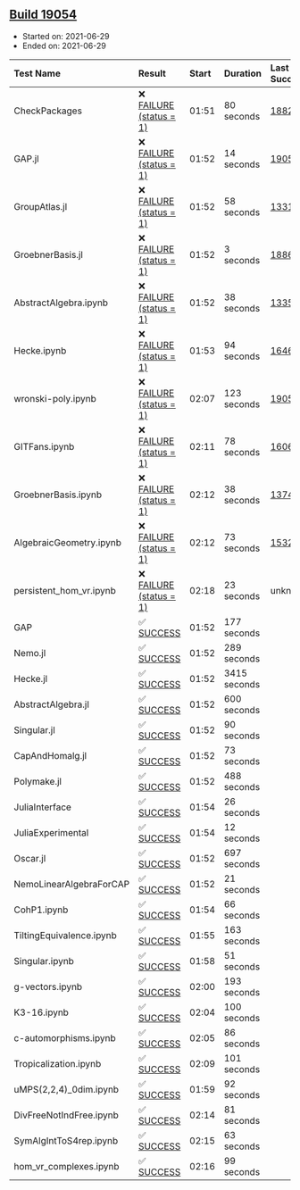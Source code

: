 ## [Build 19054](https://oscarci.mathematik.uni-kl.de/job/oscar/19054/)

* Started on: 2021-06-29
* Ended on: 2021-06-29

| Test Name    | Result | Start | Duration | Last Success | First Failure |
|:-------------|:-------|:------|:---------|:-------------|:--------------|
| CheckPackages | ❌ [FAILURE (status = 1)](https://oscarci.mathematik.uni-kl.de/job/oscar/19054/artifact/logs/build-19054/CheckPackages.log) | 01:51 | 80 seconds | [18822](https://oscarci.mathematik.uni-kl.de/job/oscar/18822/) | [18823](https://oscarci.mathematik.uni-kl.de/job/oscar/18823/) |
| GAP.jl | ❌ [FAILURE (status = 1)](https://oscarci.mathematik.uni-kl.de/job/oscar/19054/artifact/logs/build-19054/GAP.jl.log) | 01:52 | 14 seconds | [19053](https://oscarci.mathematik.uni-kl.de/job/oscar/19053/) | [19054](https://oscarci.mathematik.uni-kl.de/job/oscar/19054/) |
| GroupAtlas.jl | ❌ [FAILURE (status = 1)](https://oscarci.mathematik.uni-kl.de/job/oscar/19054/artifact/logs/build-19054/GroupAtlas.jl.log) | 01:52 | 58 seconds | [13311](https://oscarci.mathematik.uni-kl.de/job/oscar/13311/) | [13312](https://oscarci.mathematik.uni-kl.de/job/oscar/13312/) |
| GroebnerBasis.jl | ❌ [FAILURE (status = 1)](https://oscarci.mathematik.uni-kl.de/job/oscar/19054/artifact/logs/build-19054/GroebnerBasis.jl.log) | 01:52 | 3 seconds | [18864](https://oscarci.mathematik.uni-kl.de/job/oscar/18864/) | [18865](https://oscarci.mathematik.uni-kl.de/job/oscar/18865/) |
| AbstractAlgebra.ipynb | ❌ [FAILURE (status = 1)](https://oscarci.mathematik.uni-kl.de/job/oscar/19054/artifact/logs/build-19054/AbstractAlgebra.ipynb.log) | 01:52 | 38 seconds | [13355](https://oscarci.mathematik.uni-kl.de/job/oscar/13355/) | [13356](https://oscarci.mathematik.uni-kl.de/job/oscar/13356/) |
| Hecke.ipynb | ❌ [FAILURE (status = 1)](https://oscarci.mathematik.uni-kl.de/job/oscar/19054/artifact/logs/build-19054/Hecke.ipynb.log) | 01:53 | 94 seconds | [16463](https://oscarci.mathematik.uni-kl.de/job/oscar/16463/) | [16464](https://oscarci.mathematik.uni-kl.de/job/oscar/16464/) |
| wronski-poly.ipynb | ❌ [FAILURE (status = 1)](https://oscarci.mathematik.uni-kl.de/job/oscar/19054/artifact/logs/build-19054/wronski-poly.ipynb.log) | 02:07 | 123 seconds | [19051](https://oscarci.mathematik.uni-kl.de/job/oscar/19051/) | [19052](https://oscarci.mathematik.uni-kl.de/job/oscar/19052/) |
| GITFans.ipynb | ❌ [FAILURE (status = 1)](https://oscarci.mathematik.uni-kl.de/job/oscar/19054/artifact/logs/build-19054/GITFans.ipynb.log) | 02:11 | 78 seconds | [16068](https://oscarci.mathematik.uni-kl.de/job/oscar/16068/) | [16069](https://oscarci.mathematik.uni-kl.de/job/oscar/16069/) |
| GroebnerBasis.ipynb | ❌ [FAILURE (status = 1)](https://oscarci.mathematik.uni-kl.de/job/oscar/19054/artifact/logs/build-19054/GroebnerBasis.ipynb.log) | 02:12 | 38 seconds | [13748](https://oscarci.mathematik.uni-kl.de/job/oscar/13748/) | [13749](https://oscarci.mathematik.uni-kl.de/job/oscar/13749/) |
| AlgebraicGeometry.ipynb | ❌ [FAILURE (status = 1)](https://oscarci.mathematik.uni-kl.de/job/oscar/19054/artifact/logs/build-19054/AlgebraicGeometry.ipynb.log) | 02:12 | 73 seconds | [15322](https://oscarci.mathematik.uni-kl.de/job/oscar/15322/) | [15323](https://oscarci.mathematik.uni-kl.de/job/oscar/15323/) |
| persistent_hom_vr.ipynb | ❌ [FAILURE (status = 1)](https://oscarci.mathematik.uni-kl.de/job/oscar/19054/artifact/logs/build-19054/persistent_hom_vr.ipynb.log) | 02:18 | 23 seconds | unknown | unknown |
| GAP | ✅ [SUCCESS](https://oscarci.mathematik.uni-kl.de/job/oscar/19054/artifact/logs/build-19054/GAP.log) | 01:52 | 177 seconds |  |  |
| Nemo.jl | ✅ [SUCCESS](https://oscarci.mathematik.uni-kl.de/job/oscar/19054/artifact/logs/build-19054/Nemo.jl.log) | 01:52 | 289 seconds |  |  |
| Hecke.jl | ✅ [SUCCESS](https://oscarci.mathematik.uni-kl.de/job/oscar/19054/artifact/logs/build-19054/Hecke.jl.log) | 01:52 | 3415 seconds |  |  |
| AbstractAlgebra.jl | ✅ [SUCCESS](https://oscarci.mathematik.uni-kl.de/job/oscar/19054/artifact/logs/build-19054/AbstractAlgebra.jl.log) | 01:52 | 600 seconds |  |  |
| Singular.jl | ✅ [SUCCESS](https://oscarci.mathematik.uni-kl.de/job/oscar/19054/artifact/logs/build-19054/Singular.jl.log) | 01:52 | 90 seconds |  |  |
| CapAndHomalg.jl | ✅ [SUCCESS](https://oscarci.mathematik.uni-kl.de/job/oscar/19054/artifact/logs/build-19054/CapAndHomalg.jl.log) | 01:52 | 73 seconds |  |  |
| Polymake.jl | ✅ [SUCCESS](https://oscarci.mathematik.uni-kl.de/job/oscar/19054/artifact/logs/build-19054/Polymake.jl.log) | 01:52 | 488 seconds |  |  |
| JuliaInterface | ✅ [SUCCESS](https://oscarci.mathematik.uni-kl.de/job/oscar/19054/artifact/logs/build-19054/JuliaInterface.log) | 01:54 | 26 seconds |  |  |
| JuliaExperimental | ✅ [SUCCESS](https://oscarci.mathematik.uni-kl.de/job/oscar/19054/artifact/logs/build-19054/JuliaExperimental.log) | 01:54 | 12 seconds |  |  |
| Oscar.jl | ✅ [SUCCESS](https://oscarci.mathematik.uni-kl.de/job/oscar/19054/artifact/logs/build-19054/Oscar.jl.log) | 01:52 | 697 seconds |  |  |
| NemoLinearAlgebraForCAP | ✅ [SUCCESS](https://oscarci.mathematik.uni-kl.de/job/oscar/19054/artifact/logs/build-19054/NemoLinearAlgebraForCAP.log) | 01:52 | 21 seconds |  |  |
| CohP1.ipynb | ✅ [SUCCESS](https://oscarci.mathematik.uni-kl.de/job/oscar/19054/artifact/logs/build-19054/CohP1.ipynb.log) | 01:54 | 66 seconds |  |  |
| TiltingEquivalence.ipynb | ✅ [SUCCESS](https://oscarci.mathematik.uni-kl.de/job/oscar/19054/artifact/logs/build-19054/TiltingEquivalence.ipynb.log) | 01:55 | 163 seconds |  |  |
| Singular.ipynb | ✅ [SUCCESS](https://oscarci.mathematik.uni-kl.de/job/oscar/19054/artifact/logs/build-19054/Singular.ipynb.log) | 01:58 | 51 seconds |  |  |
| g-vectors.ipynb | ✅ [SUCCESS](https://oscarci.mathematik.uni-kl.de/job/oscar/19054/artifact/logs/build-19054/g-vectors.ipynb.log) | 02:00 | 193 seconds |  |  |
| K3-16.ipynb | ✅ [SUCCESS](https://oscarci.mathematik.uni-kl.de/job/oscar/19054/artifact/logs/build-19054/K3-16.ipynb.log) | 02:04 | 100 seconds |  |  |
| c-automorphisms.ipynb | ✅ [SUCCESS](https://oscarci.mathematik.uni-kl.de/job/oscar/19054/artifact/logs/build-19054/c-automorphisms.ipynb.log) | 02:05 | 86 seconds |  |  |
| Tropicalization.ipynb | ✅ [SUCCESS](https://oscarci.mathematik.uni-kl.de/job/oscar/19054/artifact/logs/build-19054/Tropicalization.ipynb.log) | 02:09 | 101 seconds |  |  |
| uMPS(2,2,4)_0dim.ipynb | ✅ [SUCCESS](https://oscarci.mathematik.uni-kl.de/job/oscar/19054/artifact/logs/build-19054/uMPS-2-2-4-_0dim.ipynb.log) | 01:59 | 92 seconds |  |  |
| DivFreeNotIndFree.ipynb | ✅ [SUCCESS](https://oscarci.mathematik.uni-kl.de/job/oscar/19054/artifact/logs/build-19054/DivFreeNotIndFree.ipynb.log) | 02:14 | 81 seconds |  |  |
| SymAlgIntToS4rep.ipynb | ✅ [SUCCESS](https://oscarci.mathematik.uni-kl.de/job/oscar/19054/artifact/logs/build-19054/SymAlgIntToS4rep.ipynb.log) | 02:15 | 63 seconds |  |  |
| hom_vr_complexes.ipynb | ✅ [SUCCESS](https://oscarci.mathematik.uni-kl.de/job/oscar/19054/artifact/logs/build-19054/hom_vr_complexes.ipynb.log) | 02:16 | 99 seconds |  |  |
